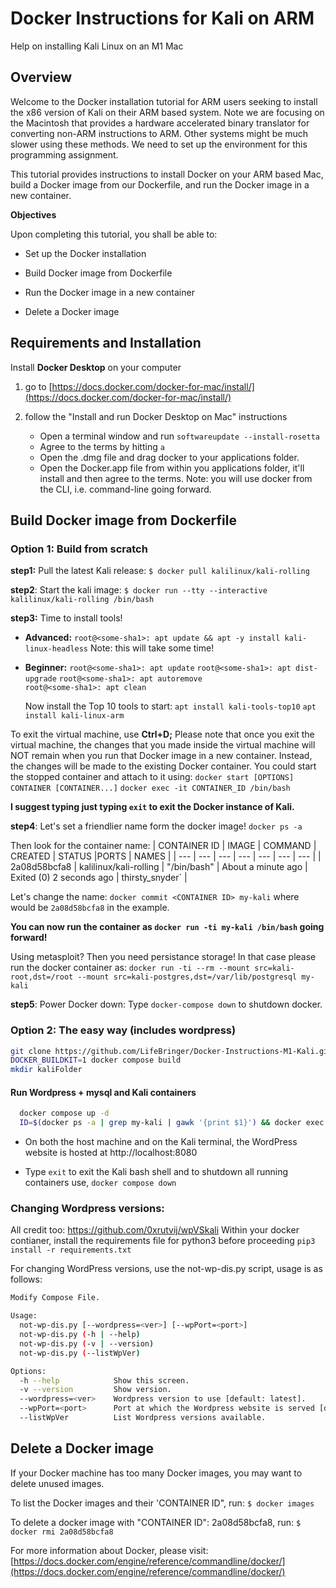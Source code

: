 
# Docker Instructions for Kali on ARM
Help on installing Kali Linux on an M1 Mac

## **Overview**

Welcome to the Docker installation tutorial for ARM users seeking to install the x86 version of Kali on their ARM based system. Note we are focusing on the Macintosh that provides a hardware accelerated binary translator for converting non-ARM instructions to ARM. Other systems might be much slower using these methods. We need to set up the environment for this programming assignment. 

This tutorial provides instructions to install Docker on your ARM based Mac, build a Docker image from our Dockerfile, and run the Docker image in a new container.

**Objectives**

Upon completing this tutorial, you shall be able to:

-   Set up the Docker installation
    
-   Build Docker image from Dockerfile
    
-   Run the Docker image in a new container
    
-   Delete a Docker image
    

## **Requirements and Installation**

Install **Docker Desktop** on your computer

1.  go to [https://docs.docker.com/docker-for-mac/install/](https://docs.docker.com/docker-for-mac/install/)
    
2.  follow the "Install and run Docker Desktop on Mac" instructions
	- Open a terminal window and run ` softwareupdate --install-rosetta
`
	- Agree to the terms by hitting `a`
	- Open the .dmg file and drag docker to your applications folder.
	- Open the Docker.app file from within you applications folder, it'll install and then agree to the terms. Note: you will use docker from the CLI, i.e. command-line going forward.
    
    

## Build Docker image from Dockerfile

### Option 1: Build from scratch
**step1:** Pull the latest Kali release:
`$ docker pull kalilinux/kali-rolling`

**step2**: Start the kali image:
	`$ docker run --tty --interactive kalilinux/kali-rolling /bin/bash`

**step3:** Time to install tools!
-  **Advanced:** 
`root@<some-sha1>: apt update && apt -y install kali-linux-headless`
Note: this will take some time!

- **Beginner:**
`root@<some-sha1>: apt update`
`root@<some-sha1>: apt dist-upgrade`
`root@<some-sha1>: apt autoremove`  
`root@<some-sha1>: apt clean`

	Now install the Top 10 tools to start:
	`apt install kali-tools-top10`
	`apt install kali-linux-arm`

To exit the virtual machine, use **Ctrl+D;** Please note that once you exit the virtual machine, the changes that you made inside the virtual machine will NOT remain when you run that Docker image in a new container. Instead, the changes will be made to the existing Docker container. You could start the stopped container and attach to it using:
`docker start [OPTIONS] CONTAINER [CONTAINER...]`
`docker exec -it CONTAINER_ID /bin/bash`

**I suggest typing just typing `exit` to exit the Docker instance of Kali.**

**step4**: Let's set a friendlier name form the docker image!
`docker ps -a`

Then look for the container name:
| CONTAINER ID	| IMAGE  |	COMMAND | CREATED | STATUS |PORTS  | NAMES |
| --- | --- | --- | --- | --- | --- | --- |
| 2a08d58bcfa8 | kalilinux/kali-rolling | "/bin/bash" | About a minute ago | Exited (0) 2 seconds ago | thirsty_snyder` |

Let's change the name:
`docker commit <CONTAINER ID> my-kali` where <CONTAINER ID> would be `2a08d58bcfa8` in the example.

**You can now run the container as `docker run -ti my-kali /bin/bash` going forward!**

Using metasploit? Then you need persistance storage! In that case please run the docker container as:
`docker run -ti --rm --mount src=kali-root,dst=/root --mount src=kali-postgres,dst=/var/lib/postgresql my-kali`

**step5**: Power Docker down:
Type `docker-compose down` to shutdown docker.

### Option 2: The easy way (includes wordpress)
```bash
git clone https://github.com/LifeBringer/Docker-Instructions-M1-Kali.git
DOCKER_BUILDKIT=1 docker compose build
mkdir kaliFolder
```

#### Run Wordpress + mysql and Kali containers

```bash
  docker compose up -d
  ID=$(docker ps -a | grep my-kali | gawk '{print $1}') && docker exec -it $ID bash
  ```
- On both the host machine and on the Kali terminal, the WordPress website is hosted at http://localhost:8080

- Type `exit` to exit the Kali bash shell and to shutdown all running containers use, `docker compose down`

### Changing Wordpress versions:
All credit too: https://github.com/0xrutvij/wpVSkali
Within your docker contianer, install the requirements file for python3 before proceeding `pip3 install -r requirements.txt`
 
 For changing WordPress versions, use the not-wp-dis.py script, usage is as follows:
  ```bash
  Modify Compose File.

  Usage:
    not-wp-dis.py [--wordpress=<ver>] [--wpPort=<port>]
    not-wp-dis.py (-h | --help)
    not-wp-dis.py (-v | --version)
    not-wp-dis.py (--listWpVer)

  Options:
    -h --help            Show this screen.
    -v --version         Show version.
    --wordpress=<ver>    Wordpress version to use [default: latest].
    --wpPort=<port>      Port at which the Wordpress website is served [default: 8080].
    --listWpVer          List Wordpress versions available.
  ```

## Delete a Docker image

If your Docker machine has too many Docker images, you may want to delete unused images.

To list the Docker images and their 'CONTAINER ID", run:
`$ docker images`

To delete a docker image with "CONTAINER ID": 2a08d58bcfa8, run:
`$ docker rmi 2a08d58bcfa8`

For more information about Docker, please visit:
[https://docs.docker.com/engine/reference/commandline/docker/](https://docs.docker.com/engine/reference/commandline/docker/)
